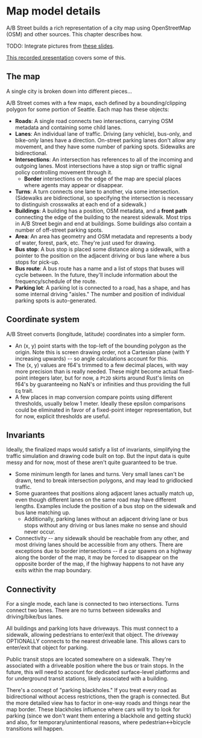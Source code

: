 # Map model details

A/B Street builds a rich representation of a city map using OpenStreetMap (OSM)
and other sources. This chapter describes how.

TODO: Integrate pictures from
[these slides](https://docs.google.com/presentation/d/1cF7qFtjAzkXL_r62CjxBvgQnLvuQ9I2WTE2iX_5tMCY/edit?usp=sharing).

[This recorded presentation](https://youtu.be/chYd5I-5oyc?t=439) covers some of
this.

## The map

A single city is broken down into different pieces...

A/B Street comes with a few maps, each defined by a bounding/clipping polygon
for some portion of Seattle. Each map has these objects:

- **Roads**: A single road connects two intersections, carrying OSM metadata and
  containing some child lanes.
- **Lanes**: An individual lane of traffic. Driving (any vehicle), bus-only, and
  bike-only lanes have a direction. On-street parking lanes don't allow any
  movement, and they have some number of parking spots. Sidewalks are
  bidirectional.
- **Intersections**: An intersection has references to all of the incoming and
  outgoing lanes. Most intersections have a stop sign or traffic signal policy
  controlling movement through it.
  - **Border** intersections on the edge of the map are special places where
    agents may appear or disappear.
- **Turns**: A turn connects one lane to another, via some intersection.
  (Sidewalks are bidirectional, so specifying the intersection is necessary to
  distinguish crosswalks at each end of a sidewalk.)
- **Buildings**: A building has a position, OSM metadata, and a **front path**
  connecting the edge of the building to the nearest sidewalk. Most trips in A/B
  Street begin and end at buildings. Some buildings also contain a number of
  off-street parking spots.
- **Area**: An area has geometry and OSM metadata and represents a body of
  water, forest, park, etc. They're just used for drawing.
- **Bus stop**: A bus stop is placed some distance along a sidewalk, with a
  pointer to the position on the adjacent driving or bus lane where a bus stops
  for pick-up.
- **Bus route**: A bus route has a name and a list of stops that buses will
  cycle between. In the future, they'll include information about the
  frequency/schedule of the route.
- **Parking lot**: A parking lot is connected to a road, has a shape, and has
  some internal driving "aisles." The number and position of individual parking
  spots is auto-generated.

## Coordinate system

A/B Street converts (longitude, latitude) coordinates into a simpler form.

- An (x, y) point starts with the top-left of the bounding polygon as the
  origin. Note this is screen drawing order, not a Cartesian plane (with Y
  increasing upwards) -- so angle calculations account for this.
- The (x, y) values are f64's trimmed to a few decimal places, with way more
  precision than is really needed. These might become actual fixed-point
  integers later, but for now, a `Pt2D` skirts around Rust's limits on f64's by
  guaranteeing no NaN's or infinities and thus providing the full `Eq` trait.
- A few places in map conversion compare points using different thresholds,
  usually below 1 meter. Ideally these epsilon comparisons could be eliminated
  in favor of a fixed-point integer representation, but for now, explicit
  thresholds are useful.

## Invariants

Ideally, the finalized maps would satisfy a list of invariants, simplifying the
traffic simulation and drawing code built on top. But the input data is quite
messy and for now, most of these aren't quite guaranteed to be true.

- Some minimum length for lanes and turns. Very small lanes can't be drawn, tend
  to break intersection polygons, and may lead to gridlocked traffic.
- Some guarantees that positions along adjacent lanes actually match up, even
  though different lanes on the same road may have different lengths. Examples
  include the position of a bus stop on the sidewalk and bus lane matching up.
  - Additionally, parking lanes without an adjacent driving lane or bus stops
    without any driving or bus lanes make no sense and should never occur.
- Connectivity -- any sidewalk should be reachable from any other, and most
  driving lanes should be accessible from any others. There are exceptions due
  to border intersections -- if a car spawns on a highway along the border of
  the map, it may be forced to disappear on the opposite border of the map, if
  the highway happens to not have any exits within the map boundary.

## Connectivity

For a single mode, each lane is connected to two intersections. Turns connect
two lanes. There are no turns between sidewalks and driving/bike/bus lanes.

All buildings and parking lots have driveways. This must connect to a sidewalk,
allowing pedestrians to enter/exit that object. The driveway OPTIONALLY connects
to the nearest driveable lane. This allows cars to enter/exit that object for
parking.

Public transit stops are located somewhere on a sidewalk. They're associated
with a driveable position where the bus or train stops. In the future, this will
need to account for dedicated surface-level platforms and for underground
transit stations, likely associated with a building.

There's a concept of "parking blackholes." If you treat every road as
bidirectional without access restrictions, then the graph is connected. But the
more detailed view has to factor in one-way roads and things near the map
border. These blackholes influence where cars will try to look for parking
(since we don't want them entering a blackhole and getting stuck) and also, for
temporary/unintentional reasons, where pedestrian<->bicycle transitions will
happen.
